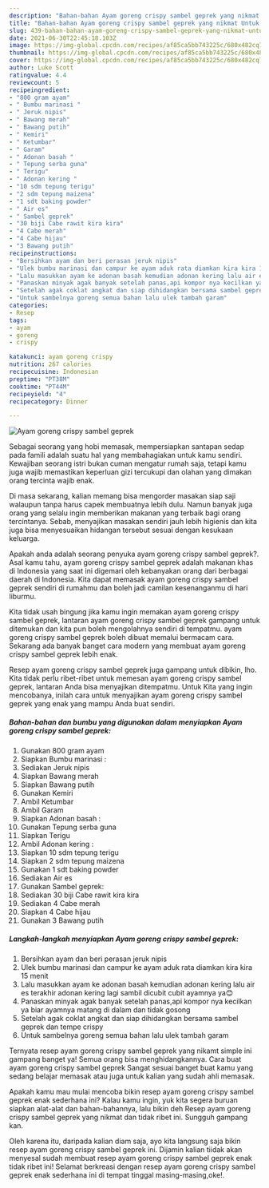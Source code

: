 ```yaml
---
description: "Bahan-bahan Ayam goreng crispy sambel geprek yang nikmat Untuk Jualan"
title: "Bahan-bahan Ayam goreng crispy sambel geprek yang nikmat Untuk Jualan"
slug: 439-bahan-bahan-ayam-goreng-crispy-sambel-geprek-yang-nikmat-untuk-jualan
date: 2021-06-30T22:45:18.103Z
image: https://img-global.cpcdn.com/recipes/af85ca5bb743225c/680x482cq70/ayam-goreng-crispy-sambel-geprek-foto-resep-utama.jpg
thumbnail: https://img-global.cpcdn.com/recipes/af85ca5bb743225c/680x482cq70/ayam-goreng-crispy-sambel-geprek-foto-resep-utama.jpg
cover: https://img-global.cpcdn.com/recipes/af85ca5bb743225c/680x482cq70/ayam-goreng-crispy-sambel-geprek-foto-resep-utama.jpg
author: Luke Scott
ratingvalue: 4.4
reviewcount: 5
recipeingredient:
- "800 gram ayam"
- " Bumbu marinasi "
- " Jeruk nipis"
- " Bawang merah"
- " Bawang putih"
- " Kemiri"
- " Ketumbar"
- " Garam"
- " Adonan basah "
- " Tepung serba guna"
- " Terigu"
- " Adonan kering "
- "10 sdm tepung terigu"
- "2 sdm tepung maizena"
- "1 sdt baking powder"
- " Air es"
- " Sambel geprek"
- "30 biji Cabe rawit kira kira"
- "4 Cabe merah"
- "4 Cabe hijau"
- "3 Bawang putih"
recipeinstructions:
- "Bersihkan ayam dan beri perasan jeruk nipis"
- "Ulek bumbu marinasi dan campur ke ayam aduk rata diamkan kira kira 15 menit"
- "Lalu masukkan ayam ke adonan basah kemudian adonan kering lalu air es terakhir adonan kering lagi sambil dicubit cubit ayamnya ya😊"
- "Panaskan minyak agak banyak setelah panas,api kompor nya kecilkan ya biar ayamnya matang di dalam dan tidak gosong"
- "Setelah agak coklat angkat dan siap dihidangkan bersama sambel geprek dan tempe crispy"
- "Untuk sambelnya goreng semua bahan lalu ulek tambah garam"
categories:
- Resep
tags:
- ayam
- goreng
- crispy

katakunci: ayam goreng crispy 
nutrition: 267 calories
recipecuisine: Indonesian
preptime: "PT38M"
cooktime: "PT44M"
recipeyield: "4"
recipecategory: Dinner

---
```



![Ayam goreng crispy sambel geprek](https://img-global.cpcdn.com/recipes/af85ca5bb743225c/680x482cq70/ayam-goreng-crispy-sambel-geprek-foto-resep-utama.jpg)

Sebagai seorang yang hobi memasak, mempersiapkan santapan sedap pada famili adalah suatu hal yang membahagiakan untuk kamu sendiri. Kewajiban seorang istri bukan cuman mengatur rumah saja, tetapi kamu juga wajib memastikan keperluan gizi tercukupi dan olahan yang dimakan orang tercinta wajib enak.

Di masa  sekarang, kalian memang bisa mengorder masakan siap saji walaupun tanpa harus capek membuatnya lebih dulu. Namun banyak juga orang yang selalu ingin memberikan makanan yang terbaik bagi orang tercintanya. Sebab, menyajikan masakan sendiri jauh lebih higienis dan kita juga bisa menyesuaikan hidangan tersebut sesuai dengan kesukaan keluarga. 



Apakah anda adalah seorang penyuka ayam goreng crispy sambel geprek?. Asal kamu tahu, ayam goreng crispy sambel geprek adalah makanan khas di Indonesia yang saat ini digemari oleh kebanyakan orang dari berbagai daerah di Indonesia. Kita dapat memasak ayam goreng crispy sambel geprek sendiri di rumahmu dan boleh jadi camilan kesenanganmu di hari liburmu.

Kita tidak usah bingung jika kamu ingin memakan ayam goreng crispy sambel geprek, lantaran ayam goreng crispy sambel geprek gampang untuk ditemukan dan kita pun boleh mengolahnya sendiri di tempatmu. ayam goreng crispy sambel geprek boleh dibuat memalui bermacam cara. Sekarang ada banyak banget cara modern yang membuat ayam goreng crispy sambel geprek lebih enak.

Resep ayam goreng crispy sambel geprek juga gampang untuk dibikin, lho. Kita tidak perlu ribet-ribet untuk memesan ayam goreng crispy sambel geprek, lantaran Anda bisa menyajikan ditempatmu. Untuk Kita yang ingin mencobanya, inilah cara untuk menyajikan ayam goreng crispy sambel geprek yang enak yang mampu Anda buat sendiri.

<!--inarticleads1-->

##### Bahan-bahan dan bumbu yang digunakan dalam menyiapkan Ayam goreng crispy sambel geprek:

1. Gunakan 800 gram ayam
1. Siapkan  Bumbu marinasi :
1. Sediakan  Jeruk nipis
1. Siapkan  Bawang merah
1. Siapkan  Bawang putih
1. Gunakan  Kemiri
1. Ambil  Ketumbar
1. Ambil  Garam
1. Siapkan  Adonan basah :
1. Gunakan  Tepung serba guna
1. Siapkan  Terigu
1. Ambil  Adonan kering :
1. Siapkan 10 sdm tepung terigu
1. Siapkan 2 sdm tepung maizena
1. Gunakan 1 sdt baking powder
1. Sediakan  Air es
1. Gunakan  Sambel geprek:
1. Sediakan 30 biji Cabe rawit kira kira
1. Sediakan 4 Cabe merah
1. Siapkan 4 Cabe hijau
1. Gunakan 3 Bawang putih




<!--inarticleads2-->

##### Langkah-langkah menyiapkan Ayam goreng crispy sambel geprek:

1. Bersihkan ayam dan beri perasan jeruk nipis
1. Ulek bumbu marinasi dan campur ke ayam aduk rata diamkan kira kira 15 menit
1. Lalu masukkan ayam ke adonan basah kemudian adonan kering lalu air es terakhir adonan kering lagi sambil dicubit cubit ayamnya ya😊
1. Panaskan minyak agak banyak setelah panas,api kompor nya kecilkan ya biar ayamnya matang di dalam dan tidak gosong
1. Setelah agak coklat angkat dan siap dihidangkan bersama sambel geprek dan tempe crispy
1. Untuk sambelnya goreng semua bahan lalu ulek tambah garam




Ternyata resep ayam goreng crispy sambel geprek yang nikamt simple ini gampang banget ya! Semua orang bisa menghidangkannya. Cara buat ayam goreng crispy sambel geprek Sangat sesuai banget buat kamu yang sedang belajar memasak atau juga untuk kalian yang sudah ahli memasak.

Apakah kamu mau mulai mencoba bikin resep ayam goreng crispy sambel geprek enak sederhana ini? Kalau kamu ingin, yuk kita segera buruan siapkan alat-alat dan bahan-bahannya, lalu bikin deh Resep ayam goreng crispy sambel geprek yang nikmat dan tidak ribet ini. Sungguh gampang kan. 

Oleh karena itu, daripada kalian diam saja, ayo kita langsung saja bikin resep ayam goreng crispy sambel geprek ini. Dijamin kalian tiidak akan menyesal sudah membuat resep ayam goreng crispy sambel geprek enak tidak ribet ini! Selamat berkreasi dengan resep ayam goreng crispy sambel geprek enak sederhana ini di tempat tinggal masing-masing,oke!.

